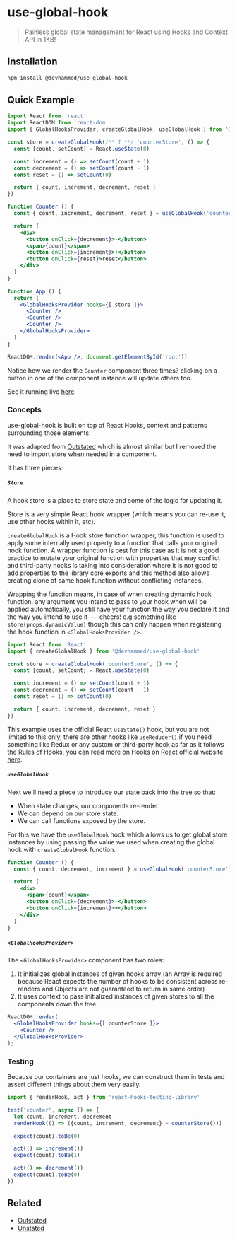 # use-global-hook

> Painless global state management for React using Hooks and Context API in 1KB!

## Installation

```sh
npm install @devhammed/use-global-hook
```

## Quick Example

```jsx
import React from 'react'
import ReactDOM from 'react-dom'
import { GlobalHooksProvider, createGlobalHook, useGlobalHook } from '@devhammed/use-global-hook'

const store = createGlobalHook(/** 1 **/ 'counterStore', () => {
  const [count, setCount] = React.useState(0)

  const increment = () => setCount(count + 1)
  const decrement = () => setCount(count - 1)
  const reset = () => setCount(0)

  return { count, increment, decrement, reset }
})

function Counter () {
  const { count, increment, decrement, reset } = useGlobalHook('counterStore') /** 1. This is where you use the name you defined in `createGlobalHook` function, this name should be unique through out your app **/

  return (
    <div>
      <button onClick={decrement}>-</button>
      <span>{count}</span>
      <button onClick={increment}>+</button>
      <button onClick={reset}>reset</button>
    </div>
  )
}

function App () {
  return (
    <GlobalHooksProvider hooks={[ store ]}>
      <Counter />
      <Counter />
      <Counter />
    </GlobalHooksProvider>
  )
}

ReactDOM.render(<App />, document.getElementById('root'))
```

Notice how we render the `Counter` component three times? clicking on a button in one of the component instance will update others too.

See it running live [here](https://devhammed.github.io/use-global-hook).

### Concepts

use-global-hook is built on top of React Hooks, context
and patterns surrounding those elements.

It was adapted from [Outstated](https://github.com/yamalight/outstated) which is almost similar but I removed the need to import store when needed in a component.

It has three pieces:

##### `Store`

A hook store is a place to store state and some of the logic for updating it.

Store is a very simple React hook wrapper (which means you can re-use it, use other hooks within it, etc).

`createGlobalHook` is a Hook store function wrapper, this function is used to apply some internally used property to a function that calls your original hook function. A wrapper function is best for this case as it is not a good practice to mutate your original function with properties that may conflict and third-party hooks is taking into consideration where it is not good to add properties to the library core exports and this method also allows creating clone of same hook function without conflicting instances.

Wrapping the function means, in case of when creating dynamic hook function, any argument you intend to pass to your hook when will be applied automatically, you still have your function the way you declare it and the way you intend to use it --- cheers! e.g  something like `store(props.dynamicValue)` though this can only happen when registering the hook function in `<GlobalHooksProvider />`.

```js
import React from 'React'
import { createGlobalHook } from '@devhammed/use-global-hook'

const store = createGlobalHook('counterStore', () => {
  const [count, setCount] = React.useState(0)

  const increment = () => setCount(count + 1)
  const decrement = () => setCount(count - 1)
  const reset = () => setCount(0)

  return { count, increment, decrement, reset }
})
```

This example uses the official React `useState()` hook, but you are not limited to this only, there are other hooks like `useReducer()` if you need something like Redux or any custom or third-party hook as far as it follows the Rules of Hooks, you can read more on Hooks on React official website [here](https://reactjs.org/docs/hooks-intro.html).

##### `useGlobalHook`

Next we'll need a piece to introduce our state back into the tree so that:

- When state changes, our components re-render.
- We can depend on our store state.
- We can call functions exposed by the store.

For this we have the `useGlobalHook` hook which allows us to get global store instances by using passing the value we used when creating the global hook with `createGlobalHook` function.

```jsx
function Counter () {
  const { count, decrement, increment } = useGlobalHook('counterStore')

  return (
    <div>
      <span>{count}</span>
      <button onClick={decrement}>-</button>
      <button onClick={increment}>+</button>
    </div>
  )
}
```

##### `<GlobalHooksProvider>`
The `<GlobalHooksProvider>` component has two roles:

1. It initializes global instances of given hooks array (an Array is required because React expects the number of hooks to be consistent across re-renders and Objects are not guaranteed to return in same order)
2. It uses context to pass initialized instances of given stores to all the components down the tree.

```jsx
ReactDOM.render(
  <GlobalHooksProvider hooks={[ counterStore ]}>
    <Counter />
  </GlobalHooksProvider>
);
```

### Testing

Because our containers are just hooks, we can construct them in
tests and assert different things about them very easily.

```js
import { renderHook, act } from 'react-hooks-testing-library'

test('counter', async () => {
  let count, increment, decrement
  renderHook(() => ({count, increment, decrement} = counterStore()))

  expect(count).toBe(0)

  act(() => increment())
  expect(count).toBe(1)

  act(() => decrement())
  expect(count).toBe(0)
})
```

## Related

- [Outstated](https://github.com/yamalight/outstated)
- [Unstated](https://github.com/jamiebuilds/unstated)
